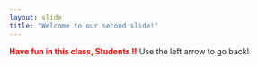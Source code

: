 ```yaml
---
layout: slide
title: "Welcome to our second slide!"
---
```

<b style='color:red;'>Have fun in this class,  Students !!</b>
Use the left arrow to go back!
